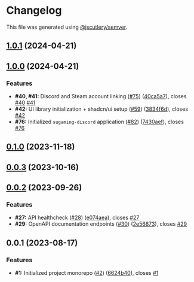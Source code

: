 # Changelog

This file was generated using [@jscutlery/semver](https://github.com/jscutlery/semver).

## [1.0.1](https://github.com/fss-fmi/sugaming/compare/v1.0.0...v1.0.1) (2024-04-21)

## [1.0.0](https://github.com/fss-fmi/sugaming/compare/v0.1.0...v1.0.0) (2024-04-21)

### Features

- **#40, #41:** Discord and Steam account linking ([#75](https://github.com/fss-fmi/sugaming/issues/75)) ([40ca5a7](https://github.com/fss-fmi/sugaming/commit/40ca5a7fc4f56ab8080a1fe5a21cf8c0e9506771)), closes [#40](https://github.com/fss-fmi/sugaming/issues/40) [#41](https://github.com/fss-fmi/sugaming/issues/41)
- **#42:** UI library initialization + shadcn/ui setup ([#59](https://github.com/fss-fmi/sugaming/issues/59)) ([3834f6d](https://github.com/fss-fmi/sugaming/commit/3834f6d5f9af796c017b79d0e409a91989cc198a)), closes [#42](https://github.com/fss-fmi/sugaming/issues/42)
- **#76:** Initialized `sugaming-discord` application ([#82](https://github.com/fss-fmi/sugaming/issues/82)) ([7430aef](https://github.com/fss-fmi/sugaming/commit/7430aef5ed5b8433fbb18857646f4a0f96701e16)), closes [#76](https://github.com/fss-fmi/sugaming/issues/76)

## [0.1.0](https://github.com/fss-fmi/sugaming/compare/v0.0.3...v0.1.0) (2023-11-18)

## [0.0.3](https://github.com/fss-fmi/sugaming/compare/v0.0.2...v0.0.3) (2023-10-16)

## [0.0.2](https://github.com/fss-fmi/sugaming/compare/v0.0.1...v0.0.2) (2023-09-26)

### Features

- **#27:** API healthcheck ([#28](https://github.com/fss-fmi/sugaming/issues/28)) ([e074aea](https://github.com/fss-fmi/sugaming/commit/e074aea5d679b80d0a21efb8e10758002fa64d8c)), closes [#27](https://github.com/fss-fmi/sugaming/issues/27)
- **#29:** OpenAPI documentation endpoints ([#30](https://github.com/fss-fmi/sugaming/issues/30)) ([2e56873](https://github.com/fss-fmi/sugaming/commit/2e56873bd83060f177a809117a237785e10989e5)), closes [#29](https://github.com/fss-fmi/sugaming/issues/29)

## 0.0.1 (2023-08-17)

### Features

- **#1:** Initialized project monorepo ([#2](https://github.com/fss-fmi/sugaming/issues/2)) ([6624b40](https://github.com/fss-fmi/sugaming/commit/6624b4023551f7959f88f2d0c6c2e535c58bf6db)), closes [#1](https://github.com/fss-fmi/sugaming/issues/1)
